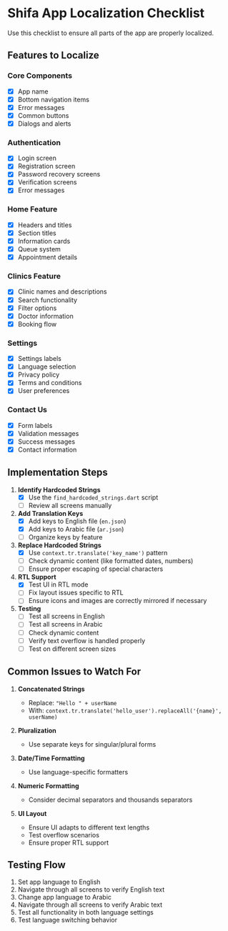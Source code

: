 # Shifa App Localization Checklist

Use this checklist to ensure all parts of the app are properly localized.

## Features to Localize

### Core Components
- [x] App name
- [x] Bottom navigation items
- [x] Error messages
- [x] Common buttons
- [x] Dialogs and alerts

### Authentication
- [x] Login screen
- [x] Registration screen
- [x] Password recovery screens
- [x] Verification screens
- [x] Error messages

### Home Feature
- [x] Headers and titles
- [x] Section titles
- [x] Information cards
- [x] Queue system
- [x] Appointment details

### Clinics Feature
- [x] Clinic names and descriptions
- [x] Search functionality
- [x] Filter options
- [x] Doctor information
- [x] Booking flow

### Settings
- [x] Settings labels
- [x] Language selection
- [x] Privacy policy
- [x] Terms and conditions
- [x] User preferences

### Contact Us
- [x] Form labels
- [x] Validation messages
- [x] Success messages
- [x] Contact information

## Implementation Steps

1. **Identify Hardcoded Strings**
   - [x] Use the `find_hardcoded_strings.dart` script
   - [ ] Review all screens manually

2. **Add Translation Keys**
   - [x] Add keys to English file (`en.json`)
   - [x] Add keys to Arabic file (`ar.json`)
   - [ ] Organize keys by feature

3. **Replace Hardcoded Strings**
   - [x] Use `context.tr.translate('key_name')` pattern
   - [ ] Check dynamic content (like formatted dates, numbers)
   - [ ] Ensure proper escaping of special characters

4. **RTL Support**
   - [x] Test UI in RTL mode
   - [ ] Fix layout issues specific to RTL
   - [ ] Ensure icons and images are correctly mirrored if necessary

5. **Testing**
   - [ ] Test all screens in English
   - [ ] Test all screens in Arabic
   - [ ] Check dynamic content
   - [ ] Verify text overflow is handled properly
   - [ ] Test on different screen sizes

## Common Issues to Watch For

1. **Concatenated Strings**
   - Replace: `"Hello " + userName` 
   - With: `context.tr.translate('hello_user').replaceAll('{name}', userName)`

2. **Pluralization**
   - Use separate keys for singular/plural forms

3. **Date/Time Formatting**
   - Use language-specific formatters

4. **Numeric Formatting**
   - Consider decimal separators and thousands separators

5. **UI Layout**
   - Ensure UI adapts to different text lengths
   - Test overflow scenarios
   - Ensure proper RTL support

## Testing Flow

1. Set app language to English
2. Navigate through all screens to verify English text
3. Change app language to Arabic
4. Navigate through all screens to verify Arabic text
5. Test all functionality in both language settings
6. Test language switching behavior 